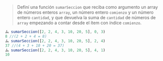 > Definí una función `sumarSeccion` que reciba como argumento un array de números enteros `array`, un número entero `comienzo` y un número entero `cantidad`, y que devuelva la suma de `cantidad` de números de `array` empezando a contar desde el ítem con índice `comienzo`.
>
```javascript
ム sumarSeccion([2, 2, 4, 3, 10, 20, 5], 0, 3)
8 //(2 + 2 + 4 = 8)
ム sumarSeccion([2, 2, 4, 3, 10, 20, 5], 2, 4)
37 //(4 + 3 + 10 + 20 = 37)
ム sumarSeccion([2, 2, 4, 3, 10, 20, 5], 4, 1)
10
```